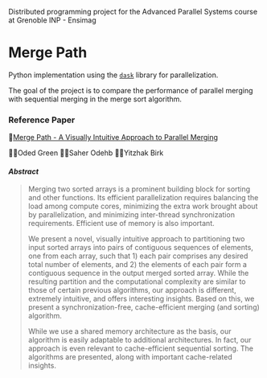 Distributed programming project for the Advanced Parallel Systems course at Grenoble INP - Ensimag 

# Merge Path
Python implementation using the [`dask`](https://www.dask.org/) library for parallelization.

The goal of the project is to compare the performance of parallel merging with sequential merging in the merge sort algorithm.

### Reference Paper
📄[Merge Path - A Visually Intuitive Approach to Parallel Merging](https://arxiv.org/pdf/1406.2628.pdf)

👨‍🔬Oded Green 🧑‍🔬Saher Odehb 👨‍🔬Yitzhak Birk

#### *Abstract*
> Merging two sorted arrays is a prominent building block for sorting and other functions.
Its efficient parallelization requires balancing the load among compute cores, minimizing the
extra work brought about by parallelization, and minimizing inter-thread synchronization
requirements. Efficient use of memory is also important.
>
> We present a novel, visually intuitive approach to partitioning two input sorted arrays
into pairs of contiguous sequences of elements, one from each array, such that 1) each pair
comprises any desired total number of elements, and 2) the elements of each pair form a
contiguous sequence in the output merged sorted array. While the resulting partition and the
computational complexity are similar to those of certain previous algorithms, our approach
is different, extremely intuitive, and offers interesting insights. Based on this, we present a
synchronization-free, cache-efficient merging (and sorting) algorithm.
>
> While we use a shared memory architecture as the basis, our algorithm is easily adaptable
to additional architectures. In fact, our approach is even relevant to cache-efficient sequential
sorting. The algorithms are presented, along with important cache-related insights.

